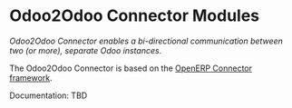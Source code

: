 Odoo2Odoo Connector Modules
============================

*Odoo2Odoo Connector enables a bi-directional communication between two (or more), separate Odoo instances.*

The Odoo2Odoo Connector is based on the [OpenERP Connector framework](https://github.com/OCA/connector).


Documentation:
TBD
